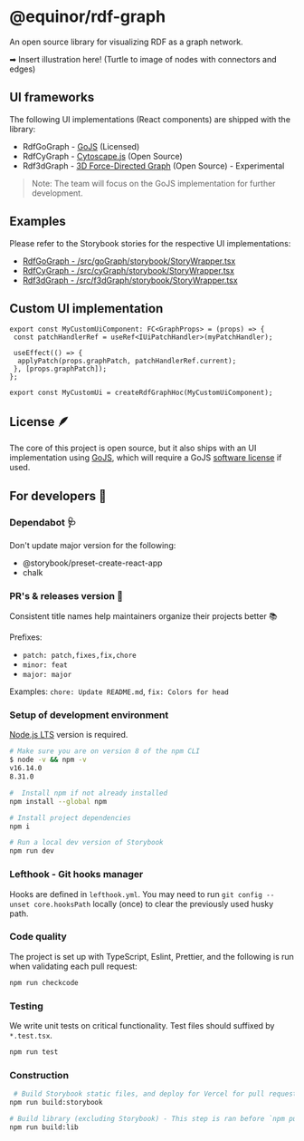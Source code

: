 # @equinor/rdf-graph

An open source library for visualizing RDF as a graph network.

➡ Insert illustration here! (Turtle to image of nodes with connectors and edges)

## UI frameworks

The following UI implementations (React components) are shipped with the library:

- RdfGoGraph - [GoJS](https://gojs.net/latest/index.html) (Licensed)
- RdfCyGraph - [Cytoscape.js](https://js.cytoscape.org) (Open Source)
- Rdf3dGraph - [3D Force-Directed Graph](https://github.com/vasturiano/3d-force-graph) (Open Source) - Experimental

> Note: The team will focus on the GoJS implementation for further development.

## Examples

Please refer to the Storybook stories for the respective UI implementations:

- [RdfGoGraph - /src/goGraph/storybook/StoryWrapper.tsx](/src/goGraph/storybook/StoryWrapper.tsx)
- [RdfCyGraph - /src/cyGraph/storybook/StoryWrapper.tsx](/src/cyGraph/storybook/StoryWrapper.tsx)
- [Rdf3dGraph - /src/f3dGraph/storybook/StoryWrapper.tsx](/src/f3dGraph/storybook/StoryWrapper.tsx)

## Custom UI implementation

```tsx
export const MyCustomUiComponent: FC<GraphProps> = (props) => {
 const patchHandlerRef = useRef<IUiPatchHandler>(myPatchHandler);

 useEffect(() => {
  applyPatch(props.graphPatch, patchHandlerRef.current);
 }, [props.graphPatch]);
};

export const MyCustomUi = createRdfGraphHoc(MyCustomUiComponent);
```

## License 🪶

The core of this project is open source, but it also ships with an UI implementation using [GoJS](https://gojs.net/latest/index.html), which will require a GoJS [software license](https://gojs.net/latest/license.html) if used.

## For developers 🥷

### Dependabot 🩺

Don't update major version for the following:

- @storybook/preset-create-react-app
- chalk

### PR's & releases version 🦆

Consistent title names help maintainers organize their projects better 📚

Prefixes:

- `patch: patch,fixes,fix,chore`
- `minor: feat`
- `major: major`

Examples: `chore: Update README.md`, `fix: Colors for head`

### Setup of development environment

[Node.js LTS](https://nodejs.org) version is required.

```sh
# Make sure you are on version 8 of the npm CLI
$ node -v && npm -v
v16.14.0
8.31.0

#  Install npm if not already installed
npm install --global npm

# Install project dependencies
npm i

# Run a local dev version of Storybook
npm run dev
```

### Lefthook - Git hooks manager

Hooks are defined in `lefthook.yml`. You may need to run `git config --unset core.hooksPath` locally (once) to clear the previously used husky path.

### Code quality

The project is set up with TypeScript, Eslint, Prettier, and the following is run when validating each pull request:

```sh
npm run checkcode
```

### Testing

We write unit tests on critical functionality. Test files should suffixed by `*.test.tsx`.

```sh
npm run test
```

### Construction

```sh
 # Build Storybook static files, and deploy for Vercel for pull requests and merging for main
npm run build:storybook

# Build library (excluding Storybook) - This step is ran before `npm publish`
npm run build:lib
```
